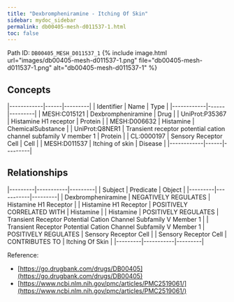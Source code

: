 ```yaml
---
title: "Dexbrompheniramine - Itching Of Skin"
sidebar: mydoc_sidebar
permalink: db00405-mesh-d011537-1.html
toc: false 
---
```



Path ID: `DB00405_MESH_D011537_1`
{% include image.html url="images/db00405-mesh-d011537-1.png" file="db00405-mesh-d011537-1.png" alt="db00405-mesh-d011537-1" %}

## Concepts

|------------|------|---------|
| Identifier | Name | Type    |
|------------|------|---------|
| MESH:C015121 | Dexbrompheniramine | Drug |
| UniProt:P35367 | Histamine H1 receptor | Protein |
| MESH:D006632 | Histamine | ChemicalSubstance |
| UniProt:Q8NER1 | Transient receptor potential cation channel subfamily V member 1 | Protein |
| CL:0000197 | Sensory Receptor Cell | Cell |
| MESH:D011537 | Itching of skin | Disease |
|------------|------|---------|

## Relationships

|---------|-----------|---------|
| Subject | Predicate | Object  |
|---------|-----------|---------|
| Dexbrompheniramine | NEGATIVELY REGULATES | Histamine H1 Receptor |
| Histamine H1 Receptor | POSITIVELY CORRELATED WITH | Histamine |
| Histamine | POSITIVELY REGULATES | Transient Receptor Potential Cation Channel Subfamily V Member 1 |
| Transient Receptor Potential Cation Channel Subfamily V Member 1 | POSITIVELY REGULATES | Sensory Receptor Cell |
| Sensory Receptor Cell | CONTRIBUTES TO | Itching Of Skin |
|---------|-----------|---------|

Reference: 
  - [https://go.drugbank.com/drugs/DB00405](https://go.drugbank.com/drugs/DB00405)
  - [https://www.ncbi.nlm.nih.gov/pmc/articles/PMC2519061/](https://www.ncbi.nlm.nih.gov/pmc/articles/PMC2519061/)
